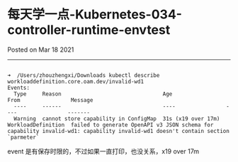 # 每天学一点-Kubernetes-034-controller-runtime-envtest

Posted on Mar 18 2021

---

```shell

➜  /Users/zhouzhengxi/Downloads kubectl describe workloaddefinition.core.oam.dev/invalid-wd1
Events:
  Type     Reason                                Age                 From                Message
  ----     ------                                ----                ----                -------
  Warning  cannot store capability in ConfigMap  31s (x19 over 17m)  WorkloadDefinition  failed to generate OpenAPI v3 JSON schema for capability invalid-wd1: capability invalid-wd1 doesn't contain section `parmeter`
```

event 是有保存时限的，不过如果一直打印，也没关系，x19 over 17m
